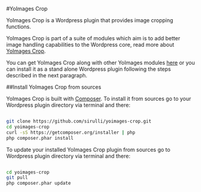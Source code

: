 #YoImages Crop

YoImages Crop is a Wordpress plugin that provides image cropping functions.

YoImages Crop is part of a suite of modules which aim is to add better image handling capabilities to the Wordpress core, read more about [YoImages Crop](https://github.com/sirulli/yoimages#image-cropping-tools "").

You can get YoImages Crop along with other YoImages modules [here](https://github.com/sirulli/yoimages "") or you can install it as a stand alone Wordpress plugin following the steps described in the next paragraph.

##Install YoImages Crop from sources

YoImages Crop is built with [Composer](https://getcomposer.org/ "").
To install it from sources go to your Wordpress plugin directory via terminal and there:

```sh

git clone https://github.com/sirulli/yoimages-crop.git
cd yoimages-crop
curl -sS https://getcomposer.org/installer | php
php composer.phar install

```


To update your installed YoImages Crop plugin from sources go to Wordpress plugin directory via terminal and there: 

```sh

cd yoimages-crop
git pull
php composer.phar update

```
